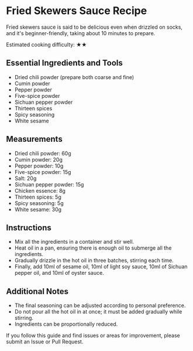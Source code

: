 # Fried Skewers Sauce Recipe

Fried skewers sauce is said to be delicious even when drizzled on socks, and it's beginner-friendly, taking about 10 minutes to prepare.

Estimated cooking difficulty: ★★

## Essential Ingredients and Tools

- Dried chili powder (prepare both coarse and fine)
- Cumin powder
- Pepper powder
- Five-spice powder
- Sichuan pepper powder
- Thirteen spices
- Spicy seasoning
- White sesame

## Measurements

- Dried chili powder: 60g
- Cumin powder: 20g
- Pepper powder: 10g
- Five-spice powder: 15g
- Salt: 20g
- Sichuan pepper powder: 15g
- Chicken essence: 8g
- Thirteen spices: 5g
- Spicy seasoning: 5g
- White sesame: 30g

## Instructions

- Mix all the ingredients in a container and stir well.
- Heat oil in a pan, ensuring there is enough oil to submerge all the ingredients.
- Gradually drizzle in the hot oil in three batches, stirring each time.
- Finally, add 10ml of sesame oil, 10ml of light soy sauce, 10ml of Sichuan pepper oil, and 10ml of oyster sauce.

## Additional Notes

- The final seasoning can be adjusted according to personal preference.
- Do not pour all the hot oil in at once; it must be added gradually while stirring.
- Ingredients can be proportionally reduced.

If you follow this guide and find issues or areas for improvement, please submit an Issue or Pull Request.
